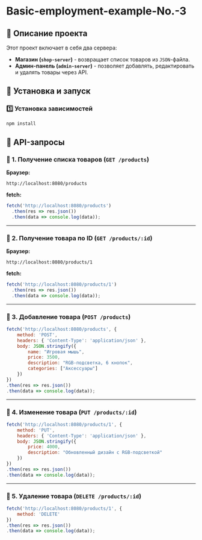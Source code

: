 # Basic-employment-example-No.-3

## 🚀 Описание проекта
Этот проект включает в себя два сервера:
- **Магазин (`shop-server`)** - возвращает список товаров из `JSON`-файла.
- **Админ-панель (`admin-server`)** - позволяет добавлять, редактировать и удалять товары через API.

## 📌 Установка и запуск
### 1️⃣ Установка зависимостей
```sh
npm install
```

## 📡 API-запросы

### 🔹 1. Получение списка товаров (`GET /products`)
**Браузер:**
```
http://localhost:8080/products
```
**fetch:**
```javascript
fetch('http://localhost:8080/products')
  .then(res => res.json())
  .then(data => console.log(data));
```

---
### 🔹 2. Получение товара по ID (`GET /products/:id`)
**Браузер:**
```
http://localhost:8080/products/1
```
**fetch:**
```javascript
fetch('http://localhost:8080/products/1')
  .then(res => res.json())
  .then(data => console.log(data));
```

---
### 🔹 3. Добавление товара (`POST /products`)
```javascript
fetch('http://localhost:8080/products', {
    method: 'POST',
    headers: { 'Content-Type': 'application/json' },
    body: JSON.stringify({
        name: "Игровая мышь",
        price: 3500,
        description: "RGB-подсветка, 6 кнопок",
        categories: ["Аксессуары"]
    })
})
.then(res => res.json())
.then(data => console.log(data));
```

---
### 🔹 4. Изменение товара (`PUT /products/:id`)
```javascript
fetch('http://localhost:8080/products/1', {
    method: 'PUT',
    headers: { 'Content-Type': 'application/json' },
    body: JSON.stringify({
        price: 4000,
        description: "Обновленный дизайн с RGB-подсветкой"
    })
})
.then(res => res.json())
.then(data => console.log(data));
```

---
### 🔹 5. Удаление товара (`DELETE /products/:id`)
```javascript
fetch('http://localhost:8080/products/1', {
    method: 'DELETE'
})
.then(res => res.json())
.then(data => console.log(data));
```



